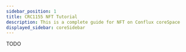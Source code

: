 ```yaml
---
sidebar_position: 1
title: CRC1155 NFT Tutorial
description: This is a complete guide for NFT on Conflux coreSpace
displayed_sidebar: coreSidebar
---
```


TODO
